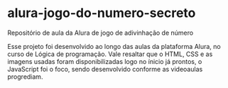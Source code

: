# alura-jogo-do-numero-secreto
Repositório de aula da Alura de jogo de adivinhação de número

Esse projeto foi desenvolvido ao longo das aulas da plataforma Alura, no curso de Lógica de programação. Vale resaltar que o HTML, CSS e as imagens usadas foram disponibilizadas logo no ínicio já prontos, o JavaScript foi o foco, sendo desenvolvido conforme as videoaulas progrediam.

